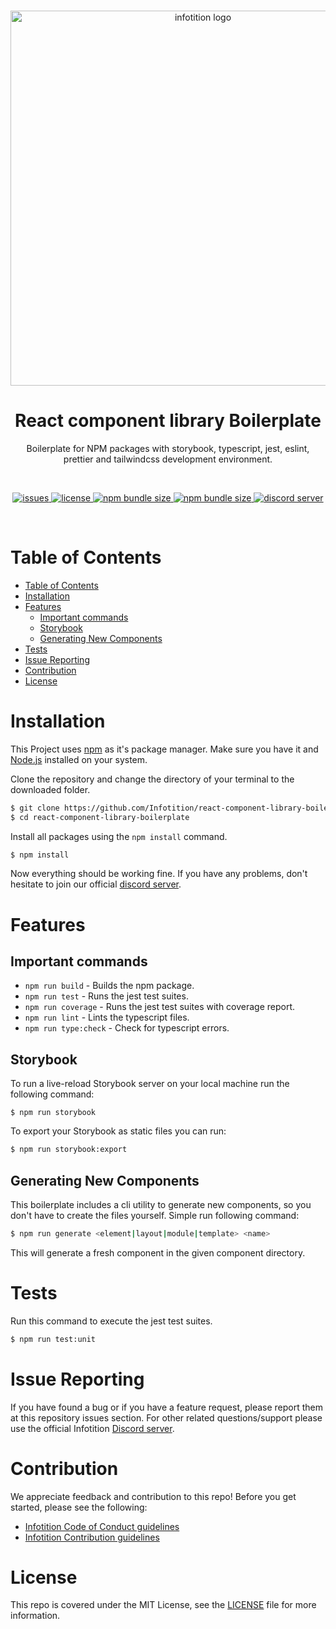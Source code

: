 <div align="center">
	<br />
	<p>
		<a href="http://infotition.de">
			<img src="https://imgur.com/97bMQWK.png" width=600px alt="infotition logo" />
		</a>
	</p>
	<h1>React component library Boilerplate</h1>
	<p>Boilerplate for NPM packages with storybook, typescript, jest, eslint, prettier and tailwindcss development environment.</p>
	<br>
	<p>
		<a href="https://github.com/Infotition/react-component-library-boilerplate/issues" title="github issues">
			<img alt="issues" src="https://img.shields.io/github/issues/Infotition/react-component-library-boilerplate">
		</a>
		<a href="https://github.com/Infotition/react-component-library-boilerplate/blob/main/LICENSE" title="license">
			<img src="https://img.shields.io/github/license/Infotition/react-component-library-boilerplate" alt="license" />
		</a>
    <a href="https://www.npmjs.com/package/infotition-react-component-library-boilerplate" title="npm package">
      <img alt="npm bundle size" src="https://img.shields.io/npm/v/infotition-react-component-library-boilerplate">
    </a>
    <a href="https://www.npmjs.com/package/infotition-react-component-library-boilerplate" title="npm package">
      <img alt="npm bundle size" src="https://img.shields.io/bundlephobia/min/infotition-react-component-library-boilerplate">
    </a>
		<a href="https://discord.gg/NpxrDGYDwV" title="discord">
			<img src="https://img.shields.io/discord/792139920260464670?color=7289da&logo=discord&logoColor=white" alt="discord server" />
		</a>
	</p>
	<br>
</div>

# Table of Contents

- [Table of Contents](#table-of-contents)
- [Installation](#installation)
- [Features](#features)
  - [Important commands](#important-commands)
  - [Storybook](#storybook)
  - [Generating New Components](#generating-new-components)
- [Tests](#tests)
- [Issue Reporting](#issue-reporting)
- [Contribution](#contribution)
- [License](#license)

# Installation

This Project uses [npm](https://www.npmjs.com) as it's package manager. Make sure you have it and [Node.js]([nodejs.org/](ttps://nodejs.org/en/download/)) installed on your system. 

Clone the repository and change the directory of your terminal to the downloaded folder.
```bash
$ git clone https://github.com/Infotition/react-component-library-boilerplate.git
$ cd react-component-library-boilerplate
```

Install all packages using the `npm install` command.
```bash
$ npm install
```

Now everything should be working fine. If you have any problems, don't hesitate to join our official [discord server](https://discord.gg/NpxrDGYDwV).

# Features

## Important commands

- `npm run build` - Builds the npm package.
- `npm run test` - Runs the jest test suites.
- `npm run coverage` - Runs the jest test suites with coverage report.
- `npm run lint` - Lints the typescript files.
- `npm run type:check` - Check for typescript errors.

## Storybook

To run a live-reload Storybook server on your local machine run the following command:

```
$ npm run storybook
```

To export your Storybook as static files you can run:

```bash
$ npm run storybook:export
```

## Generating New Components

This boilerplate includes a cli utility to generate new components, so you don't have to create the files yourself. Simple run following command:

```bash
$ npm run generate <element|layout|module|template> <name>
```

This will generate a fresh component in the given component directory.

# Tests

Run this command to execute the jest test suites.

```bash
$ npm run test:unit
```

# Issue Reporting

If you have found a bug or if you have a feature request, please report them at this repository issues section. For other related questions/support please use the official Infotition [Discord server](https://discord.gg/NpxrDGYDwV).

# Contribution

We appreciate feedback and contribution to this repo! Before you get started, please see the following:

- [Infotition Code of Conduct guidelines](https://github.com/Infotition/react-component-library-boilerplate/blob/main/.github/CODE_OF_CONDUCT.md)
- [Infotition Contribution guidelines](https://github.com/Infotition/react-component-library-boilerplate/blob/main/.github/CONTRIBUTING.md)

# License

This repo is covered under the MIT License, see the [LICENSE](https://github.com/Infotition/react-component-library-boilerplate/blob/main/LICENSE) file for more information.
